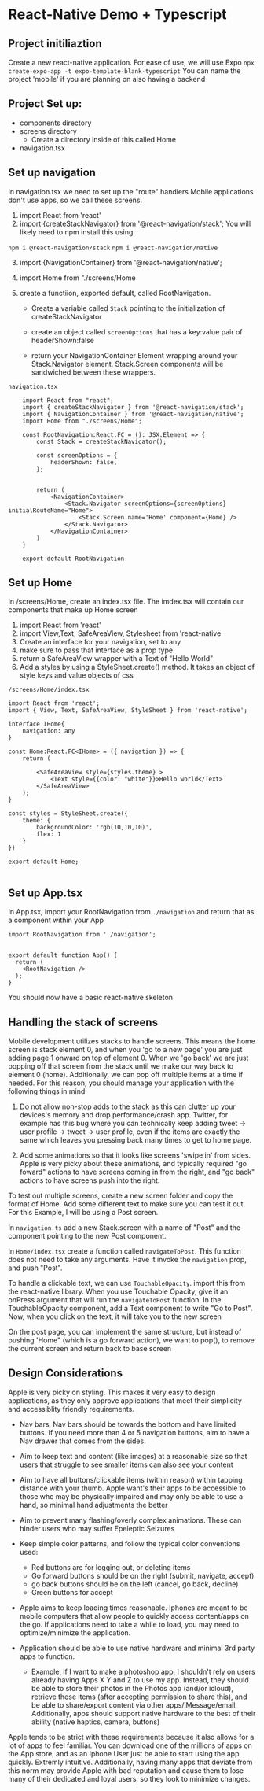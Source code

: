 # React-Native Demo + Typescript

## Project initiliaztion

Create a new react-native application. For ease of use, we will use Expo
`npx create-expo-app -t expo-template-blank-typescript`
You can name the project 'mobile' if you are planning on also having a backend

## Project Set up:

- components directory
- screens directory
    - Create a directory inside of this called Home
- navigation.tsx


## Set up navigation

In navigation.tsx we need to set up the "route" handlers
Mobile applications don't use apps, so we call these screens.

1. import React from 'react'
2. import {createStackNavigator} from '@react-navigation/stack';
You will likely need to npm install this using:

`npm i @react-navigation/stack`
`npm i @react-navigation/native`

3. import {NavigationContainer} from '@react-navigation/native';
4. import Home from "./screens/Home

5. create a functiion, exported default, called RootNavigation.
    - Create a variable called `Stack` pointing to the initialization of createStackNavigator

    - create an object called `screenOptions` that has a key:value pair of headerShown:false

    - return your NavigationContainer Element wrapping around your Stack.Navigator element. Stack.Screen components will be sandwiched between these wrappers.

`navigation.tsx`
```tsx
    import React from "react";
    import { createStackNavigator } from '@react-navigation/stack';
    import { NavigationContainer } from '@react-navigation/native';
    import Home from "./screens/Home";

    const RootNavigation:React.FC = (): JSX.Element => {
        const Stack = createStackNavigator();

        const screenOptions = {
            headerShown: false,
        };


        return (
            <NavigationContainer>
                <Stack.Navigator screenOptions={screenOptions} initialRouteName="Home">
                    <Stack.Screen name='Home' component={Home} />
                </Stack.Navigator>
            </NavigationContainer>
        )
    }

    export default RootNavigation
```


## Set up Home

In /screens/Home, create an index.tsx file. The imdex.tsx will contain our components that make up Home screen

1. import React from 'react'
2. import View,Text, SafeAreaView, Stylesheet from 'react-native
3. Create an interface for your navigation, set to any
4. make sure to pass that interface as a prop type
5. return a SafeAreaView wrapper with a Text of "Hello World"
6. Add a styles by using a StyleSheet.create() method. It takes an object of style keys and value objects of css


`/screens/Home/index.tsx`

```tsx
import React from 'react';
import { View, Text, SafeAreaView, StyleSheet } from 'react-native';

interface IHome{
    navigation: any
}

const Home:React.FC<IHome> = ({ navigation }) => {
    return (

        <SafeAreaView style={styles.theme} >
            <Text style={{color: "white"}}>Hello world</Text>
        </SafeAreaView>
    );
}

const styles = StyleSheet.create({
    theme: {
        backgroundColor: 'rgb(10,10,10)',
        flex: 1
    }
})

export default Home;


```


## Set up App.tsx

In App.tsx, import your RootNavigation from `./navigation` and return that as a component within your App

```tsx
import RootNavigation from './navigation';


export default function App() {
  return (
    <RootNavigation />
  );
}
```

You should now have a basic react-native skeleton


## Handling the stack of screens

Mobile development utilizes stacks to handle screens. This means the home screen is stack element 0, and when you 'go to a new page' you are just adding page 1 onward on top of element 0. When we 'go back' we are just popping off that screen from the stack until we make our way back to element 0 (home). Additionally, we can pop off multiple items at a time if needed.
For this reason, you should manage your application with the following things in mind

1. Do not allow non-stop adds to the stack as this can clutter up your devices's memory and drop performance/crash app. Twitter, for example has this bug where you can technically keep adding tweet -> user profile -> tweet -> user profile, even if the items are exactly the same which leaves you pressing back many times to get to home page.

2. Add some animations so that it looks like screens 'swipe in' from sides. Apple is very picky about these animations, and typically required "go foward" actions to have screens coming in from the right, and "go back" actions to have screens push into the right.



To test out multiple screens, create a new screen folder and copy the format of Home. Add some different text to make sure you can test it out. For this Example, I will be using a Post screen.

In `navigation.ts` add a new Stack.screen with a name of "Post" and the component pointing to the new Post component.

In `Home/index.tsx` create a function called `navigateToPost`. This function does not need to take any arguments. Have it invoke the `navigation` prop, and push "Post".

To handle a clickable text, we can use `TouchableOpacity`. import this from the react-native library. When you use Touchable Opacity, give it an onPress argument that will run the `navigateToPost` function. In the TouchableOpacity component, add a Text component to write "Go to Post". Now, when you click on the text, it will take you to the new screen

On the post page, you can implement the same structure, but instead of pushing 'Home" (which is a go forward action), we want to pop(), to remove the current screen and return back to base screen




## Design Considerations

Apple is very picky on styling. This makes it very easy to design applications, as they only approve applications that meet their simplicity and accessiblity friendly requirements.

- Nav bars, Nav bars should be towards the bottom and have limited buttons. If you need more than 4 or 5 navigation buttons, aim to have a Nav drawer that comes from the sides.

- Aim to keep text and content (like images) at a reasonable size so that users that struggle to see smaller items can also see your content

- Aim to have all buttons/clickable items (within reason) within tapping distance with your thumb. Apple want's their apps to be accessible to those who may be physically impaired and may only be able to use a hand, so minimal hand adjustments the better

- Aim to prevent many flashing/overly complex animations. These can hinder users who may suffer Epeleptic Seizures

- Keep simple color patterns, and follow the typical color conventions used:
    - Red buttons are for logging out, or deleting items
    - Go forward buttons should be on the right (submit, navigate, accept)
    - go back buttons should be on the left (cancel, go back, decline)
    - Green buttons for accept

- Apple aims to keep loading times reasonable. Iphones are meant to be mobile computers that allow people to quickly access content/apps on the go. If applications need to take a while to load, you may need to optimize/minimize the application.

- Application should be able to use native hardware and minimal 3rd party apps to function.

    - Example, if I want to make a photoshop app, I shouldn't rely on users already having Apps X Y and Z to use my app. Instead, they should be able to store their photos in the Photos app (and/or icloud), retrieve these items (after accepting permission to share this), and be able to share/export content via other apps/iMessage/email. Additionally, apps should support native hardware to the best of their ability (native haptics, camera, buttons)


Apple tends to be strict with these requirements because it also allows for a lot of apps to feel familiar. You can download one of the millions of apps on the App store, and as an Iphone User just be able to start using the app quickly. Extremly intuitive. Additionally, having many apps that deviate from this norm may provide Apple with bad reputation and cause them to lose many of their dedicated and loyal users, so they look to minimize changes.
